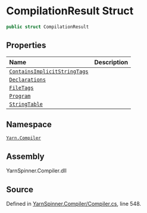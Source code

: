 # CompilationResult Struct


```csharp
public struct CompilationResult
```



## Properties
|Name|Description|
|:---|:---|
|[`ContainsImplicitStringTags`](/api/csharp/yarn.compiler/compilationresult.containsimplicitstringtags.md)||
|[`Declarations`](/api/csharp/yarn.compiler/compilationresult.declarations.md)||
|[`FileTags`](/api/csharp/yarn.compiler/compilationresult.filetags.md)||
|[`Program`](/api/csharp/yarn.compiler/compilationresult.program.md)||
|[`StringTable`](/api/csharp/yarn.compiler/compilationresult.stringtable.md)||
## Namespace
[`Yarn.Compiler`](/api/csharp/yarn.compiler/README.md)

## Assembly
YarnSpinner.Compiler.dll

## Source
Defined in [YarnSpinner.Compiler/Compiler.cs](https://github.com/YarnSpinnerTool/YarnSpinner//blob/develop/YarnSpinner.Compiler/Compiler.cs#L548), line 548.
